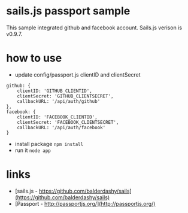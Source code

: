 # sails.js passport sample
This sample integrated github and facebook account. Sails.js verison is v0.9.7.


# how to use
- update config/passport.js clientID and clientSecret
```
github: {
    clientID: 'GITHUB_CLIENTID',
    clientSecret: 'GITHUB_CLIENTSECRET',
    callbackURL: '/api/auth/github'
},
facebook: {
    clientID: 'FACEBOOK_CLIENTID',
    clientSecret: 'FACEBOOK_CLIENTSECRET',
    callbackURL: '/api/auth/facebook'
}
```

- install package `npm install`
- run it `node app`

# links
- [sails.js - https://github.com/balderdashy/sails](https://github.com/balderdashy/sails)
- [Passport - http://passportjs.org/](http://passportjs.org/)
